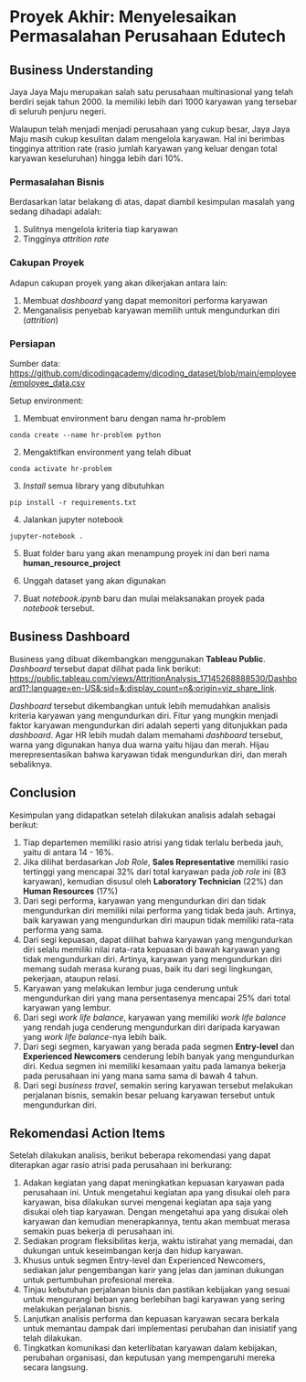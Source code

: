 # Proyek Akhir: Menyelesaikan Permasalahan Perusahaan Edutech

## Business Understanding

Jaya Jaya Maju merupakan salah satu perusahaan multinasional yang telah berdiri sejak tahun 2000. Ia memiliki lebih dari 1000 karyawan yang tersebar di seluruh penjuru negeri.

Walaupun telah menjadi menjadi perusahaan yang cukup besar, Jaya Jaya Maju masih cukup kesulitan dalam mengelola karyawan. Hal ini berimbas tingginya attrition rate (rasio jumlah karyawan yang keluar dengan total karyawan keseluruhan) hingga lebih dari 10%.

### Permasalahan Bisnis

Berdasarkan latar belakang di atas, dapat diambil kesimpulan masalah yang sedang dihadapi adalah:

1. Sulitnya mengelola kriteria tiap karyawan
2. Tingginya _attrition rate_

### Cakupan Proyek

Adapun cakupan proyek yang akan dikerjakan antara lain:

1. Membuat _dashboard_ yang dapat memonitori performa karyawan
2. Menganalisis penyebab karyawan memilih untuk mengundurkan diri (_attrition_)

### Persiapan

Sumber data: https://github.com/dicodingacademy/dicoding_dataset/blob/main/employee/employee_data.csv

Setup environment:

1. Membuat environment baru dengan nama hr-problem

```
conda create --name hr-problem python
```

2. Mengaktifkan environment yang telah dibuat

```
conda activate hr-problem
```

3. _Install_ semua library yang dibutuhkan

```
pip install -r requirements.txt
```

4. Jalankan jupyter notebook

```
jupyter-notebook .
```

5. Buat folder baru yang akan menampung proyek ini dan beri nama **human_resource_project**

6. Unggah dataset yang akan digunakan

7. Buat _notebook.ipynb_ baru dan mulai melaksanakan proyek pada _notebook_ tersebut.

## Business Dashboard

Business yang dibuat dikembangkan menggunakan **Tableau Public**. _Dashboard_ tersebut dapat dilihat pada link berikut: https://public.tableau.com/views/AttritionAnalysis_17145268888530/Dashboard1?:language=en-US&:sid=&:display_count=n&:origin=viz_share_link.

_Dashboard_ tersebut dikembangkan untuk lebih memudahkan analisis kriteria karyawan yang mengundurkan diri. Fitur yang mungkin menjadi faktor karyawan mengundurkan diri adalah seperti yang ditunjukkan pada _dashboard_. Agar HR lebih mudah dalam memahami _dashboard_ tersebut, warna yang digunakan hanya dua warna yaitu hijau dan merah. Hijau merepresentasikan bahwa karyawan tidak mengundurkan diri, dan merah sebaliknya.

## Conclusion

Kesimpulan yang didapatkan setelah dilakukan analisis adalah sebagai berikut:

1. Tiap departemen memiliki rasio atrisi yang tidak terlalu berbeda jauh, yaitu di antara 14 - 16%.
2. Jika dilihat berdasarkan _Job Role_, **Sales Representative** memiliki rasio tertinggi yang mencapai 32% dari total karyawan pada _job role_ ini (83 karyawan), kemudian disusul oleh **Laboratory Technician** (22%) dan **Human Resources** (17%)
3. Dari segi performa, karyawan yang mengundurkan diri dan tidak mengundurkan diri memiliki nilai performa yang tidak beda jauh. Artinya, baik karyawan yang mengundurkan diri maupun tidak memiliki rata-rata performa yang sama.
4. Dari segi kepuasan, dapat dilihat bahwa karyawan yang mengundurkan diri selalu memiliki nilai rata-rata kepuasan di bawah karyawan yang tidak mengundurkan diri. Artinya, karyawan yang mengundurkan diri memang sudah merasa kurang puas, baik itu dari segi lingkungan, pekerjaan, ataupun relasi.
5. Karyawan yang melakukan lembur juga cenderung untuk mengundurkan diri yang mana persentasenya mencapai 25% dari total karyawan yang lembur.
6. Dari segi _work life balance_, karyawan yang memiliki _work life balance_ yang rendah juga cenderung mengundurkan diri daripada karyawan yang _work life balance_-nya lebih baik.
7. Dari segi segmen, karyawan yang berada pada segmen **Entry-level** dan **Experienced Newcomers** cenderung lebih banyak yang mengundurkan diri. Kedua segmen ini memiliki kesamaan yaitu pada lamanya bekerja pada perusahaan ini yang mana sama sama di bawah 4 tahun.
8. Dari segi _business travel_, semakin sering karyawan tersebut melakukan perjalanan bisnis, semakin besar peluang karyawan tersebut untuk mengundurkan diri.

## Rekomendasi Action Items

Setelah dilakukan analisis, berikut beberapa rekomendasi yang dapat diterapkan agar rasio atrisi pada perusahaan ini berkurang:

1. Adakan kegiatan yang dapat meningkatkan kepuasan karyawan pada perusahaan ini. Untuk mengetahui kegiatan apa yang disukai oleh para karyawan, bisa dilakukan survei mengenai kegiatan apa saja yang disukai oleh tiap karyawan. Dengan mengetahui apa yang disukai oleh karyawan dan kemudian menerapkannya, tentu akan membuat merasa semakin puas bekerja di perusahaan ini.
2. Sediakan program fleksibilitas kerja, waktu istirahat yang memadai, dan dukungan untuk keseimbangan kerja dan hidup karyawan.
3. Khusus untuk segmen Entry-level dan Experienced Newcomers, sediakan jalur pengembangan karir yang jelas dan jaminan dukungan untuk pertumbuhan profesional mereka.
4. Tinjau kebutuhan perjalanan bisnis dan pastikan kebijakan yang sesuai untuk mengurangi beban yang berlebihan bagi karyawan yang sering melakukan perjalanan bisnis.
5. Lanjutkan analisis performa dan kepuasan karyawan secara berkala untuk memantau dampak dari implementasi perubahan dan inisiatif yang telah dilakukan.
6. Tingkatkan komunikasi dan keterlibatan karyawan dalam kebijakan, perubahan organisasi, dan keputusan yang mempengaruhi mereka secara langsung.
